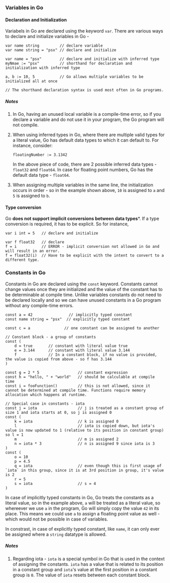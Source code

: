 ### Variables in Go

#### Declaration and Initialization
Variabels in Go are declared using the keyword `var`. There are various ways to declare and initialize variables in Go - 

```
var name string         // declare variable
var name string = "psx" // declare and initialize

var name = "psx"        // declare and initialize with inferred type
myNmae := "psx"         // shorthand for declaration and initialization with inferred type

a, b := 10, 5           // Go allows multiple variables to be initialized all at once

// The shorthand declaration syntax is used most often in Go programs.
```

##### Notes
1. In Go, having an unused local variable is a compile-time error, so if you declare a variable and do not use it in your program, the Go program will not compile.
2. When using inferred types in Go, where there are multiple valid types for a literal value, Go has default data types to which it can default to. For instance, consider:

    `floatingNumber := 3.1342` 

    In the above piece of code, there are 2 possible inferred data types - `float32` and `float64`. In case for floating point numbers, Go has the default data type - `float64`. 
3. When assigning multiple variables in the same line, the initialization occurs in order - so in the example shown above, `10` is assigned to `a` and `5` is assigned to `b`.


#### Type conversion
Go **does not support implicit conversions between data types***. If a type conversion is required, it has to be explicit. So for instance, 

```
var i int = 5   // declare and initialize

var f float32   // declare
f = i           // ERROR - implicit conversion not allowed in Go and will result in an error.
f = float32(i)  // Have to be explicit with the intent to convert to a different type.
```

### Constants in Go
Constants in Go are declared using the `const` keyword. Constants cannot change values once they are initialized and the value of the constant has to be determinable at compile time. Unlike variables constants do not need to be declared locally and so we can have unused constants in a Go program without any compile-time errors.

```
const a = 42                // implicitly typed constant 
const name string = "psx"  // explicitly typed constant

const c = a               // one constant can be assigned to another

// Constant block - a group of constants
const (
    d = true       // constant with literal value true
    e = 3.144      // constant with literal value 3.144
    f              // In a constant block, if no value is provided, the value is copied from above - so f has 3.144
)

const g = 2 * 5                 // constant expression
const h = "hello, " + "world"   // should be calculable at compile time
const i = fooFunction()         // this is not allowed, since it cannot be determined at compile time. Functions require memory allocation which happens at runtime.

// Special case in constants - iota
const j = iota                  // j is treated as a constant group of size 1 and iota starts at 0, so j is assigned 0
const (
    k = iota                    // k is assigned 0
    l                           // iota is copied down, but iota's value is now updated to 1 (relative to its position in constant group) so l = 1
    m                           // m is assigned 2
    n = iota * 3                // n is assigned 9 since iota is 3
)
const (
    o = 10
    p = 4.5
    q = iota                    // even though this is first usage of `iota` in this group, since it is at 3rd position in group, it's value is 2
    r = 5
    s = iota                    // s = 4
)
```

In case of implicitly typed constants in Go, Go treats the constants as a literal value, so in the example above, `a` will be treated as a literal value, so whereever we use `a` in the program, Go will simply copy the value `42` in its place. This means we could use `a` to assign a floating point value as well - which would not be possible in case of variables.

In constrast, in case of explicitly typed constant, like `name`, it can only ever be assigned where a `string` datatype is allowed. 

##### Notes
1. Regarding iota - `iota` is a special symbol in Go that is used in the context of assigning the constants. `iota` has a value that is related to its position in a constant group and `iota`'s value at the first position in a constant group is `0`. The value of `iota` resets between each constant block. 
